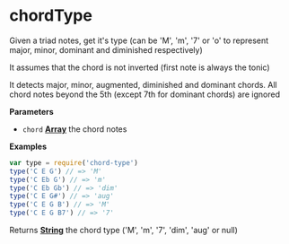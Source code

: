 # chordType

Given a triad notes, get it's type (can be 'M', 'm', '7' or 'o' to represent major,
minor, dominant and diminished respectively)

It assumes that the chord is not inverted (first note is always the tonic)

It detects major, minor, augmented, diminished and dominant chords. All
chord notes beyond the 5th (except 7th for dominant chords) are ignored

**Parameters**

-   `chord` **[Array](https://developer.mozilla.org/en-US/docs/Web/JavaScript/Reference/Global_Objects/Array)** the chord notes

**Examples**

```javascript
var type = require('chord-type')
type('C E G') // => 'M'
type('C Eb G') // => 'm'
type('C Eb Gb') // => 'dim'
type('C E G#') // => 'aug'
type('C E G B') // => 'M'
type('C E G B7') // => '7'
```

Returns **[String](https://developer.mozilla.org/en-US/docs/Web/JavaScript/Reference/Global_Objects/String)** the chord type ('M', 'm', '7', 'dim', 'aug' or null)
